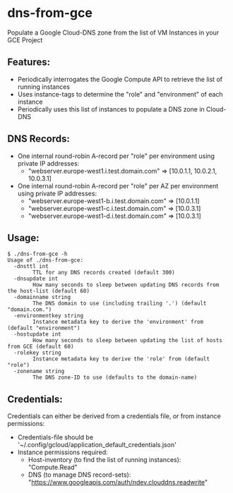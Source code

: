 # dns-from-gce
Populate a Google Cloud-DNS zone from the list of VM Instances in your GCE Project

## Features:
* Periodically interrogates the Google Compute API to retrieve the list of running instances
* Uses instance-tags to determine the "role" and "environment" of each instance
* Periodically uses this list of instances to populate a DNS zone in Cloud-DNS

## DNS Records:
* One internal round-robin A-record per "role" per environment using private IP addresses:
  * "webserver.europe-west1.i.test.domain.com" => [10.0.1.1, 10.0.2.1, 10.0.3.1]
* One internal round-robin A-record per "role" per AZ per environment using private IP addresses:
  * "webserver.europe-west1-b.i.test.domain.com" => [10.0.1.1]
  * "webserver.europe-west1-c.i.test.domain.com" => [10.0.3.1]
  * "webserver.europe-west1-d.i.test.domain.com" => [10.0.3.1]

## Usage:
```
$ ./dns-from-gce -h
Usage of ./dns-from-gce:
  -dnsttl int
        TTL for any DNS records created (default 300)
  -dnsupdate int
        How many seconds to sleep between updating DNS records from the host-list (default 60)
  -domainname string
        The DNS domain to use (including trailing '.') (default "domain.com.")
  -environmentkey string
        Instance metadata key to derive the 'environment' from (default "environment")
  -hostupdate int
        How many seconds to sleep between updating the list of hosts from GCE (default 60)
  -rolekey string
        Instance metadata key to derive the 'role' from (default "role")
  -zonename string
        The DNS zone-ID to use (defaults to the domain-name)
```

## Credentials:
Credentials can either be derived from a credentials file, or from instance permissions:
* Credentials-file should be '~/.config/gcloud/application_default_credentials.json'
* Instance permissions required:
  * Host-inventory (to find the list of running instances): "Compute.Read"
  * DNS (to manage DNS record-sets): "https://www.googleapis.com/auth/ndev.clouddns.readwrite"
